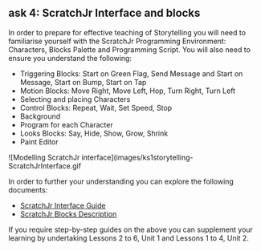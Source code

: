 ## ask 4: ScratchJr Interface and blocks
In order to prepare for effective teaching of Storytelling you will need to familiarise yourself with the ScratchJr Programming Environment: Characters, Blocks Palette and Programming Script. You will also need to ensure you understand the following:
+ Triggering Blocks: Start on Green Flag, Send Message and Start on Message, Start on Bump, Start on Tap
+ Motion Blocks: Move Right, Move Left, Hop, Turn Right, Turn Left
+ Selecting and placing Characters
+ Control Blocks: Repeat, Wait, Set Speed, Stop
+ Background
+ Program for each Character
+ Looks Blocks: Say, Hide, Show, Grow, Shrink
+ Paint Editor

![Modelling ScratchJr interface](images/ks1storytelling-ScratchJrInterface.gif

In order to further your understanding you can explore the following documents: 
+ [ScratchJr Interface Guide](www.scratchjr.org/pdfs/scratchjr-interface-guide.pdf) 
+ [ScratchJr Blocks Description](www.scratchjr.org/pdfs/block-descriptions.pdf)

If you require step-by-step guides on the above you can supplement your learning by undertaking Lessons 2 to 6, Unit 1 and Lessons 1 to 4, Unit 2.
